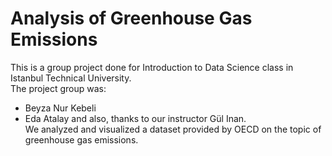 # Analysis of Greenhouse Gas Emissions
This is a group project done for Introduction to Data Science class in Istanbul Technical University. <br>
The project group was:
* Beyza Nur Kebeli
* Eda Atalay 
and also, thanks to our instructor Gül Inan. <br>
We analyzed and visualized a dataset provided by OECD on the topic of greenhouse gas emissions.
